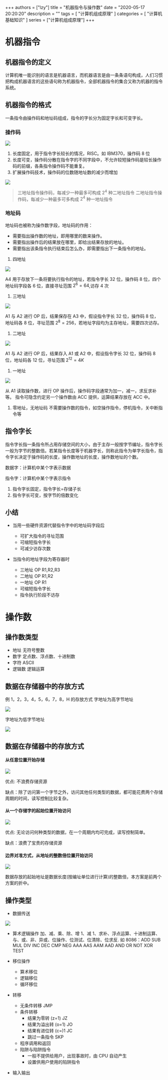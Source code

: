 +++
authors = ["lzy"]
title = "机器指令与操作数"
date = "2020-05-17 20:20:20"
description = ""
tags = [
    "计算机组成原理"
]
categories = [
    "计算机基础知识"
]
series = ["计算机组成原理"]
+++


# 机器指令

## 机器指令的定义

计算机唯一能识别的语言是机器语言，而机器语言是由一条条语句构成，人们习惯把构成机器语言的这些语句称为机器指令，全部机器指令的集合又称为机器的指令系统。

## 机器指令的格式

一条指令由操作码和地址码组成，指令的字长分为固定字长和可变字长。

### 操作码

![](../static/AFmxbdq0AoQqDNxh7tHcB8Z8nMg.webp)

1. 长度固定，用于指令字长较长的情况，RISC。如 IBM370，操作码 8 位
2. 长度可变，操作码分散在指令字的不同字段中，不允许较短操作码是较长操作码的前缀，各条指令操作码不能重复。
3. 扩展操作码技术，操作码的位数随地址数的减少而增加

![](../static/DK1qbWc7Fo2XpUxWULEcHrqgn7t.webp)

> 三地址指令操作码，每减少一种最多可构成 $2^4$ 种二地址指令
> 二地址指令操作码，每减少一种最多可多构成 $2^4$ 种一地址指令

### 地址码

地址码也被称为操作数字段，地址码的作用：

- 需要指出操作数的地址，即用哪里的数来操作。
- 需要指出操作后的结果放在哪里，即给出结果存放的地址。
- 需要指出该条指令执行结束后怎么办，即需要指出下一条指令的地址。

1. 四地址

![](../static/YfhgbYvLpoINnLxMR6McSKYdn2f.webp)

A4 用于存放下一条将要执行指令的地址，若指令字长 32 位，操作码 8 位，四个地址码字段各 6 位，直接寻址范围 $2^6=64$,访存 4 次

1. 三地址

![](../static/VwowbIJxko0aCLxwHEZcU65andc.webp)

A1 与 A2 进行 OP 后，结果保存在 A3 中，假设指令字长 32 位，操作码 8 位，地址码各 8 位，寻址范围 $2^8=256$，若地址字段均为主存地址，需要四次访存。

1. 二地址

![](../static/MZe2bKyi4oy5GJxTVOIcEIUrnff.webp)

A1 与 A2 进行 OP 后，结果存入 A1 或 A2 中，假设指令字长 32 位，操作码 8 位，地址码各 12 位，寻址范围 $2^{12}=4K$

1. 一地址

![](../static/PYTbbnpRvopbWQxXDFlcfhNHnme.webp)

从 A1 读取操作数，进行 OP 操作后，操作码字段通常为加一，减一，求反求补等。
指令可隐含约定另一个操作数由 ACC 提供，运算结果存放在 ACC 中。

1. 零地址，无地址码
   不需要操作数的指令，如空操作指令，停机指令，关中断指令等

## 指令字长

指令字长指一条指令所占用存储空间的大小，由于主存一般按字节编址，指令字长一般为字节的整数倍。若某指令长度等于机器字长，则称此指令为单字长指令，指令字长决定于操作码的长度，操作数地址的长度，操作数地址的个数。

数据字：计算机中某个字表示数据

指令字：计算机中某个字表示指令

1. 指令字长固定，指令字长=存储子长
2. 指令字长可变，按字节的倍数变化

## 小结

- 当用一些硬件资源代替指令字中的地址码字段后

  - 可扩大指令的寻址范围
  - 可缩短指令字长
  - 可减少访存次数
- 当指令的地址字段为寄存器时

  - 三地址 OP R1,R2,R3
  - 二地址 OP R1,R2
  - 一地址 OP R1
  - 可缩短指令字长
  - 指令执行阶段不访存

# 操作数

## 操作数类型

- 地址 无符号整数
- 数字 定点数、浮点数、十进制数
- 字符 ASCII
- 逻辑数 逻辑运算

## 数据在存储器中的存放方式

例 1，2，3，4，5，6，7，8，H 的存放方式
字地址为高字节地址

![](../static/SmbibTd47o2Enfx21QPcGzs6nXb.webp)

字地址为低字节地址

![](../static/FbxibUETIo4wk1xWbBzceGEznsc.webp)

## 数据在存储器中的存放方式

#### 从任意位置开始存储

![](../static/QEfLb9KWQoMjSqxBQCIcQ0ZinRo.webp)

优点: 不浪费存储资源

缺点：除了访问第一个字节之外，访问其他任何类型的数据，都可能花费两个存储周期的时间，读写控制比较复杂。

#### 从一个存储字的起始位置开始访问

![](../static/SlGJbaCDcoFAiHxDeFyc1394nQh.webp)

优点: 无论访问何种类型的数据，在一个周期内均可完成，读写控制简单。

缺点：浪费了宝贵的存储资源

#### 边界对准方式，从地址的整数倍位置开始访问

![](../static/FRCUbVSAAoWTAzxTSxocrwLinWc.webp)

数据存放的起始地址是数据长度(按编址单位进行计算)的整数倍，本方案是前两个方案的折中。

## 操作类型

- 数据传送

![](../static/K3NzbB2DGoxHqQx2yVxcvkmmnuc.webp)

- 算术逻辑操作
  加、减、乘、除、增 1、减 1、求补、浮点运算、十进制运算、与、或、非、异或、位操作、位测试、位清除、位求反.
  如 8086：ADD SUB MUL DIV INC DEC CMP NEG AAA AAS AAM AAD AND OR NOT XOR TEST
- 移位操作

  - 算术移位
  - 逻辑移位
  - 循环移位
- 转移

  - 无条件转移 JMP
  - 条件转移
    - 结果为零转 (z=1) JZ
    - 结果为溢出转 (o=1) JO
    - 结果有进位转 (c=)1 JC
    - 跳过一条指令 SKP
  - 程序调用和返回
  - 陷阱与陷阱指令
    - 一般不提供给用户，出现事故时，由 CPU 自动产生
    - 设置供用户使用的陷阱指令
- 输入输出

